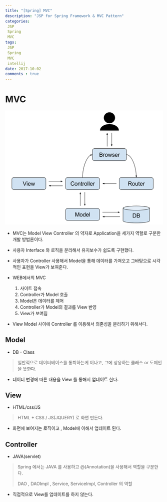 ```yaml
---
title: "[Spring] MVC"
description: "JSP for Spring Framework & MVC Pattern"
categories: 
 JSP 
 Spring
 MVC
tags: 
 JSP
 Spring
 MVC
 intellij
date: 2017-10-02 
comments : true
---
```



# MVC

![MVC 패턴](/assets/images/[spring]mvc/mvc_pattern.png)

* MVC는 Model View Controller 의 약자로 Application을 세가지 역할로 구분한 개발 방법론이다.

* 사용자 Interface 와 로직을 분리해서 유지보수가 쉽도록 구현했다.

* 사용자가 Controller 사용해서 Model을 통해 데이터를 가져오고 그바탕으로 시각적인 표현을 View가 보여준다.

* WEB에서의 MVC
    1. 사이트 접속
    2. Controller가 Model 호출
    3. Model은 데이터를 제어
    4. Controller가 Model의 결과를 View 반영
    5. View가 보여짐
    
* View Model 사이에 Controller 를 이용해서 의존성을 분리하기 위해서다.
    
## Model
* DB - Class 

>    일반적으로 데이터베이스를 통치하는게 이나고, 그에 상응하는 클래스 or 도메인을 뜻한다.

* 데이터 변경에 따른 내용을 View 를 통해서 업데이트 한다.

## View
* HTML/css/JS

> HTML + CSS / JS(JQUERY) 로 화면 만든다.

* 화면에 보여지는 로직이고 , Model에 이해서 업데이트 된다.

## Controller
* JAVA(servlet)

> Spring 에서는 JAVA 를 사용하고 @(Annotation)을 사용해서 역할을 구분한다.
>
> DAO , DAOImpl , Service, ServiceImpl, Controller 의 역할  

* 직접적으로 View를 업데이트를 하지 않는다.

